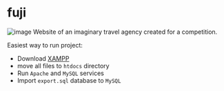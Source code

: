 # fuji
![image](https://github.com/NikodemCyrzan/fuji/assets/85363474/e779c437-ed21-425c-b058-c61463e5674d)
Website of an imaginary travel agency created for a competition.

Easiest way to run project:
 - Download [XAMPP](https://www.apachefriends.org/pl/index.html)
 - move all files to `htdocs` directory
 - Run `Apache` and `MySQL` services
 - Import `export.sql` database to `MySQL`
